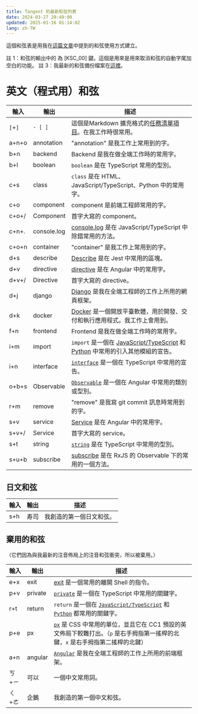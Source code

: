```yaml
---
title: Tangent 的最新和弦列表
date: 2024-03-27 20:49:00
updated: 2025-01-16 01:14:02
lang: zh-TW
---
```


這個和弦表是用我在[這篇文章](/@andy23512/SycZrIzM1l)中提到的和弦使用方式建立。


註 1：和弦的輸出中的 為 [KSC_00] 鍵。這個是用來是用來取消和弦的自動字尾加空白的功能。 
註 3：我最新的和弦備份檔案在[這裡](https://raw.githubusercontent.com/andy23512/setting-files/master/CharaChorder/chords.json)。

# 英文（程式用）和弦

|輸入|輸出|描述|
|-|-|-|
|`[`+`]`|`- [ ]`|這個是Markdown 擴充格式的[任務清單項目](https://www.markdownguide.org/extended-syntax/#task-lists)。在我工作時很常用。|
|a+n+o|annotation|"annotation" 是我工作上常用到的字。|
|b+n|backend|Backend 是我在做全端工作時的常用字。|
|b+l|boolean|`boolean` 是在 TypeScript 常用的型別。|
|c+s|class|`class` 是在 HTML、JavaScript/TypeScript、Python 中的常用字。|
|c+o|component|component 是前端工程師常用的字。|
|c+o+/|Component|首字大寫的 component。|
|c+n+.|console.log|[console.log](https://developer.mozilla.org/en-US/docs/Web/API/console/log_static) 是在 JavaScript/TypeScript 中除錯常用的方法。|
|c+o+n|container|"container" 是我工作上常用到的字。|
|d+s|describe|[Describe](https://jestjs.io/docs/api#describename-fn) 是在 Jest 中常用的區塊。|
|d+v|directive|[directive](https://angular.dev/guide/directives) 是在 Angular 中的常用字。|
|d+v+/|Directive|首字大寫的 directive。|
|d+j|django|[Django](https://www.djangoproject.com/) 是我在全端工程師的工作上所用的網頁框架。|
|d+k|docker|[Docker](https://www.docker.com/) 是一個開放平臺軟體，用於開發、交付和執行應用程式。我工作上會用到。|
|f+n|frontend|Frontend 是我在做全端工作時的常用字。|
|i+m|import|`import` 是一個在 [JavaScript/TypeScript](https://developer.mozilla.org/zh-TW/docs/Web/JavaScript/Reference/Statements/import) 和 [Python](https://docs.python.org/zh-tw/3/tutorial/modules.html) 中常用的引入其他模組的宣告。|
|i+n|interface|[`interface`](https://www.typescriptlang.org/docs/handbook/2/everyday-types.html#interfaces) 是一個在 TypeScript 中常用的宣告。|
|o+b+s|Observable|[`Observable`](https://rxjs.dev/api/index/class/Observable) 是一個在 Angular 中常用的類別或型別。|
|r+m|remove|"remove" 是我寫 git commit 訊息時常用到的字。|
|s+v|service|[Service](https://angular.dev/guide/di/creating-injectable-service) 是在 Angular 中的常用字。|
|s+v+/|Service|首字大寫的 service。|
|s+t|string|[`string`](https://www.typescriptlang.org/docs/handbook/2/everyday-types.html#the-primitives-string-number-and-boolean) 是在 TypeScript 中常用的型別。|
|s+u+b|subscribe|[subscribe](https://rxjs.dev/api/index/class/Observable#subscribe) 是在 RxJS 的 Observable 下的常用的一個方法。|

## 日文和弦

|輸入|輸出|描述|
|-|-|-|
|s+h|寿司|我創造的第一個日文和弦。|

## 棄用的和弦

（它們因為與我最新的注音佈局上的注音和弦衝突，所以被棄用。）

|輸入|輸出|描述|
|-|-|-|
|e+x|exit|[exit](https://zh.wikipedia.org/wiki/Exit_(%E5%91%BD%E4%BB%A4)) 是一個常用的離開 Shell 的指令。|
|p+v|private|[`private`](https://www.typescriptlang.org/docs/handbook/2/classes.html#private) 是一個在 TypeScript 中常用的關鍵字。|
|r+t|return|`return` 是一個在  [`JavaScript/TypeScript`](https://developer.mozilla.org/zh-TW/docs/Web/JavaScript/Reference/Statements/return) 和 [`Python`](https://docs.python.org/zh-tw/3/tutorial/controlflow.html#defining-functions) 都常用的關鍵字。|
|p+e|px|[`px`](https://developer.mozilla.org/zh-TW/docs/Glossary/CSS_pixel) 是 CSS 中常用的單位，並且它在 CC1 預設的英文佈局下較難打出。（`p` 是右手拇指第一搖桿的北鍵，`x` 是右手拇指第二搖桿的北鍵）|
|a+n|angular|[`Angular`](https://angular.tw/) 是我在全端工程師的工作上所用的前端框架。|
|ㄎ+ㄧ|可以|一個中文常用詞。|
|ㄑ+ㄜ|企鵝|我創造的第一個中文和弦。|

